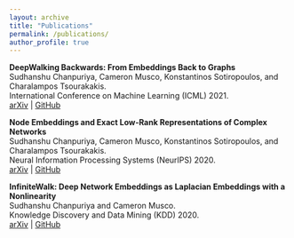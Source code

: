 ```yaml
---
layout: archive
title: "Publications"
permalink: /publications/
author_profile: true
---
```


**DeepWalking Backwards: From Embeddings Back to Graphs**  
Sudhanshu Chanpuriya, Cameron Musco, Konstantinos Sotiropoulos, and Charalampos Tsourakakis.
<br>International Conference on Machine Learning (ICML) 2021.
<br><a href="https://arxiv.org/abs/2102.08532">arXiv</a> | <a href="https://github.com/konsotirop/Invert_Embeddings">GitHub</a>

**Node Embeddings and Exact Low-Rank Representations of Complex Networks**  
Sudhanshu Chanpuriya, Cameron Musco, Konstantinos Sotiropoulos, and Charalampos Tsourakakis.
<br>Neural Information Processing Systems (NeurIPS) 2020.
<br><a href="https://arxiv.org/abs/2006.05592">arXiv</a> | <a href="https://github.com/schariya/exact-embeddings">GitHub</a>

**InfiniteWalk: Deep Network Embeddings as Laplacian Embeddings with a Nonlinearity**  
Sudhanshu Chanpuriya and Cameron Musco.
<br>Knowledge Discovery and Data Mining (KDD) 2020.
<br><a href="https://arxiv.org/abs/2006.00094">arXiv</a> | <a href="https://github.com/schariya/infwalk">GitHub</a>

<!---
{% if author.googlescholar %}
  You can also find my articles on <u><a href="{{author.googlescholar}}">my Google Scholar profile</a>.</u>
{% endif %}

{% include base_path %}

{% for post in site.publications reversed %}
  {% include archive-single.html %}
{% endfor %}
-->
